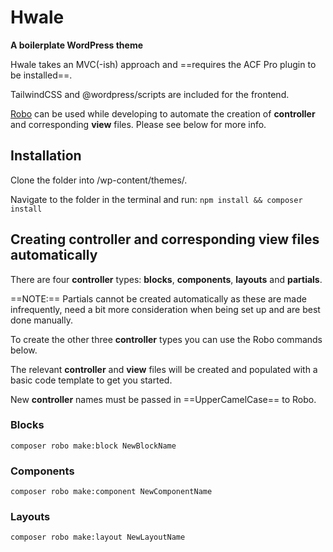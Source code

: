 # Hwale
**A boilerplate WordPress theme**

Hwale takes an MVC(-ish) approach and ==requires the ACF Pro plugin to be installed==.

TailwindCSS and @wordpress/scripts are included for the frontend.

[Robo](https://robo.li/) can be used while developing to automate the creation of **controller** and corresponding **view** files. Please see below for more info.

## Installation
Clone the folder into /wp-content/themes/.

Navigate to the folder in the terminal and run:
`npm install && composer install`

## Creating controller and corresponding view files automatically
There are four **controller** types: **blocks**, **components**, **layouts** and **partials**.

==NOTE:== Partials cannot be created automatically as these are made infrequently, need a bit more consideration when being set up and are best done manually.

To create the other three **controller** types you can use the Robo commands below.

The relevant **controller** and **view** files will be created and populated with a basic code template to get you started. 

New **controller** names must be passed in ==UpperCamelCase== to Robo.

### Blocks
`composer robo make:block NewBlockName`

### Components
`composer robo make:component NewComponentName`

### Layouts
`composer robo make:layout NewLayoutName`
